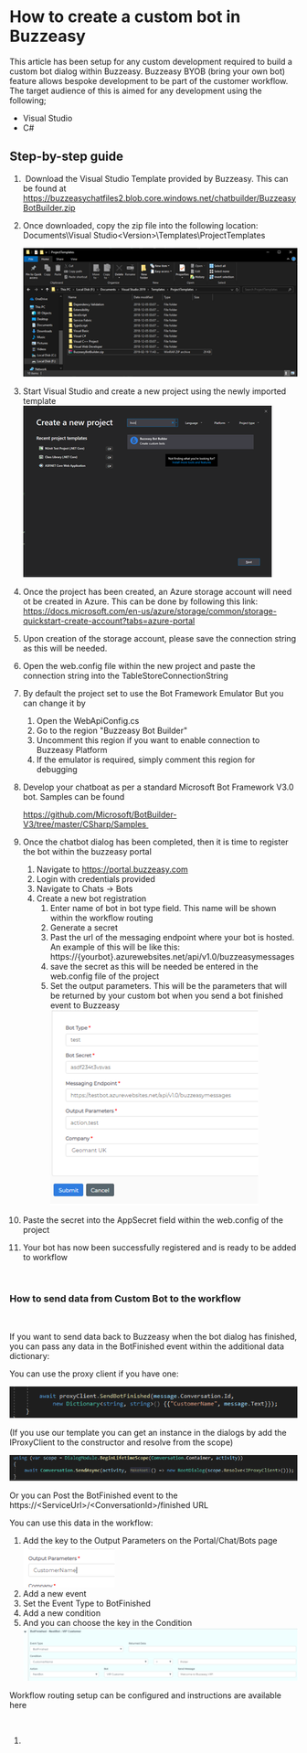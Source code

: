 # How to create a custom bot in Buzzeasy

This article has been setup for any custom development required to build
a custom bot dialog within Buzzeasy. Buzzeasy BYOB (bring your own bot)
feature allows bespoke development to be part of the customer workflow.
The target audience of this is aimed for any development using the
following;

-   Visual Studio
-   C\#  
      

## Step-by-step guide

1.   Download the Visual Studio Template provided by Buzzeasy. This can
    be found at
    <https://buzzeasychatfiles2.blob.core.windows.net/chatbuilder/BuzzeasyBotBuilder.zip>
2.  Once downloaded, copy the zip file into the following location:
    Documents\\Visual Studio\<Version\>\\Templates\\ProjectTemplates  
      
    ![](attachments/15204505/15204502.png)
3.  Start Visual Studio and create a new project using the newly
    imported template  
    ![](attachments/15204505/15204503.png)
4.  Once the project has been created, an Azure storage account will
    need ot be created in Azure. This can be done by following this
    link:
    <https://docs.microsoft.com/en-us/azure/storage/common/storage-quickstart-create-account?tabs=azure-portal>
5.  Upon creation of the storage account, please save the connection
    string as this will be needed.
6.  Open the web.config file within the new project and paste the
    connection string into the TableStoreConnectionString
7.  By default the project set to use the Bot Framework Emulator But you
    can change it by  
    1.  Open the WebApiConfig.cs
    2.  Go to the region "Buzzeasy Bot Builder"
    3.  Uncomment this region if you want to enable connection to
        Buzzeasy Platform
    4.  If the emulator is required, simply comment this region for
        debugging
8.  Develop your chatboat as per a standard Microsoft Bot Framework V3.0
    bot. Samples can be found

    https://github.com/Microsoft/BotBuilder-V3/tree/master/CSharp/Samples 

9.  Once the chatbot dialog has been completed, then it is time to
    register the bot within the buzzeasy portal
    1.  Navigate to <https://portal.buzzeasy.com>
    2.  Login with credentials provided
    3.  Navigate to Chats -\> Bots
    4.  Create a new bot registration
        1.  Enter name of bot in bot type field. This name will be shown
            within the workflow routing
        2.  Generate a secret
        3.  Past the url of the messaging endpoint where your bot is
            hosted. An example of this will be like this:
            https://{yourbot}.azurewebsites.net/api/v1.0/buzzeasymessages
        4.  save the secret as this will be needed be entered in the
            web.config file of the project
        5.  Set the output parameters. This will be the parameters that
            will be returned by your custom bot when you send a bot
            finished event to Buzzeasy  
            ![](attachments/15204505/15204504.png)
10. Paste the secret into the AppSecret field within the web.config of
    the project
11. Your bot has now been successfully registered and is ready to be
    added to workflow

 

### How to send data from Custom Bot to the workflow

 

If you want to send data back to Buzzeasy when the bot dialog has
finished, you can pass any data in the BotFinished event within the
additional data dictionary:

You can use the proxy client if you have one:

![](attachments/15204505/15204510.png)

(If you use our template you can get an instance in the dialogs by add
the IProxyClient to the constructor and resolve from the scope)

![](attachments/15204505/15204511.png)

Or you can Post the BotFinished event to the
https://\<ServiceUrl\>/\<ConversationId\>/finished URL

You can use this data in the workflow:

1.  Add the key to the Output Parameters on the Portal/Chat/Bots page  
    ![](attachments/15204505/15204512.png)
2.  Add a new event
3.  Set the Event Type to BotFinished
4.  Add a new condition
5.  And you can choose the key in the Condition  
    ![](attachments/15204505/15204513.png)

Workflow routing setup can be configured and instructions are available
here

 

1.

